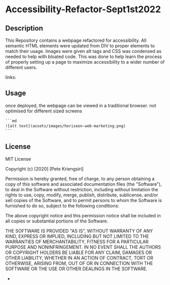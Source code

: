 # Accessibility-Refactor-Sept1st2022

## Description


This Repository contains a webpage refactored for accessibility. All semantic HTML elements were updated from DIV to proper elements to match their usage. Images were given alt tags and CSS was condensed as needed to help with bloated code. This was done to help learn the process of properly setting up a page to maximize accessibility to a wider number of different users. 

links:


## Usage

once deployed, the webpage can be viewed in a traditional browser. not optimised for different sized screens

    ```md
    ![alt text](assets/images/horiseon-web-marketing.png)
    ```


## License

MIT License

Copyright (c) [2020] [Pete Kriengsiri]

Permission is hereby granted, free of charge, to any person obtaining a copy of this software and associated documentation files (the "Software"), to deal in the Software without restriction, including without limitation the rights to use, copy, modify, merge, publish, distribute, sublicense, and/or sell copies of the Software, and to permit persons to whom the Software is furnished to do so, subject to the following conditions:

The above copyright notice and this permission notice shall be included in all copies or substantial portions of the Software.

THE SOFTWARE IS PROVIDED "AS IS", WITHOUT WARRANTY OF ANY KIND, EXPRESS OR IMPLIED, INCLUDING BUT NOT LIMITED TO THE WARRANTIES OF MERCHANTABILITY, FITNESS FOR A PARTICULAR PURPOSE AND NONINFRINGEMENT. IN NO EVENT SHALL THE AUTHORS OR COPYRIGHT HOLDERS BE LIABLE FOR ANY CLAIM, DAMAGES OR OTHER LIABILITY, WHETHER IN AN ACTION OF CONTRACT, TORT OR OTHERWISE, ARISING FROM, OUT OF OR IN CONNECTION WITH THE SOFTWARE OR THE USE OR OTHER DEALINGS IN THE SOFTWARE.

-
